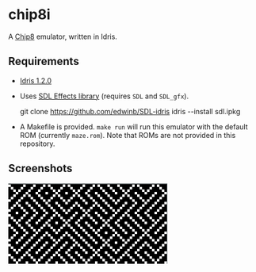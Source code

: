 
# chip8i

A [Chip8](https://en.wikipedia.org/wiki/CHIP-8) emulator, written in Idris.

## Requirements

- [Idris 1.2.0](https://www.idris-lang.org/)

- Uses [SDL Effects library](https://github.com/edwinb/SDL-idris) (requires `SDL` and `SDL_gfx`).

    git clone https://github.com/edwinb/SDL-idris
    idris --install sdl.ipkg

- A Makefile is provided. `make run` will run this emulator with the default ROM (currently `maze.rom`). Note that ROMs are not provided in this repository.

## Screenshots

![maze](/screenshots/maze.png)
